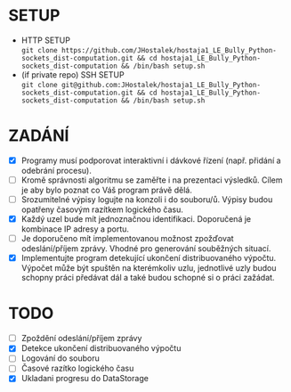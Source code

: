# SETUP

- HTTP
  SETUP<br>`git clone https://github.com/JHostalek/hostaja1_LE_Bully_Python-sockets_dist-computation.git && cd hostaja1_LE_Bully_Python-sockets_dist-computation && /bin/bash setup.sh`
- (if private repo) SSH
  SETUP<br>`git clone git@github.com:JHostalek/hostaja1_LE_Bully_Python-sockets_dist-computation.git && cd hostaja1_LE_Bully_Python-sockets_dist-computation && /bin/bash setup.sh`

# ZADÁNÍ

- [x] Programy musí podporovat interaktivní i dávkové řízení (např. přidání a odebrání procesu).
- [ ] Kromě správnosti algoritmu se zaměřte i na prezentaci výsledků. Cílem je aby bylo poznat co Váš program právě dělá.
- [ ] Srozumitelné výpisy logujte na konzoli i do souboru/ů. Výpisy budou opatřeny časovým razítkem logického času.
- [x] Každý uzel bude mít jednoznačnou identifikaci. Doporučená je kombinace IP adresy a portu.
- [ ] Je doporučeno mít implementovanou možnost zpožďovat odeslání/příjem zprávy. Vhodné pro generování souběžných situací.
- [x] Implementujte program detekující ukončení distribuovaného výpočtu. Výpočet může být spuštěn na kterémkoliv uzlu, jednotlivé uzly budou schopny práci předávat dál a také budou
  schopné si o práci zažádat.

# TODO

- [ ] Zpoždění odeslání/příjem zprávy
- [x] Detekce ukončení distribuovaného výpočtu
- [ ] Logování do souboru
- [ ] Časové razítko logického času
- [x] Ukladani progresu do DataStorage